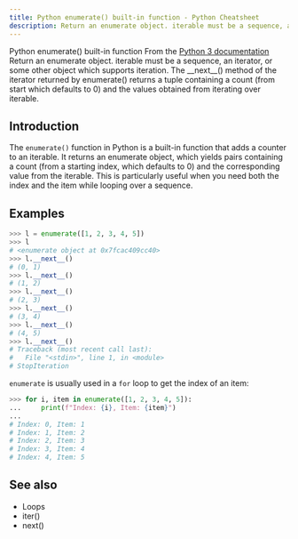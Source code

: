 ```yaml
---
title: Python enumerate() built-in function - Python Cheatsheet
description: Return an enumerate object. iterable must be a sequence, an iterator, or some other object which supports iteration. The __next__() method of the iterator returned by enumerate() returns a tuple containing a count (from start which defaults to 0) and the values obtained from iterating over iterable.
---
```


<base-title :title="frontmatter.title" :description="frontmatter.description">
Python enumerate() built-in function
</base-title>

<base-disclaimer>
  <base-disclaimer-title>
    From the <a target="_blank" href="https://docs.python.org/3/library/functions.html#enumerate">Python 3 documentation</a>
  </base-disclaimer-title>
  <base-disclaimer-content>
   Return an enumerate object. iterable must be a sequence, an iterator, or some other object which supports iteration. The __next__() method of the iterator returned by enumerate() returns a tuple containing a count (from start which defaults to 0) and the values obtained from iterating over iterable.
  </base-disclaimer-content>
</base-disclaimer>

## Introduction

The `enumerate()` function in Python is a built-in function that adds a counter to an iterable. It returns an enumerate object, which yields pairs containing a count (from a starting index, which defaults to 0) and the corresponding value from the iterable. This is particularly useful when you need both the index and the item while looping over a sequence.

## Examples

```python
>>> l = enumerate([1, 2, 3, 4, 5])
>>> l
# <enumerate object at 0x7fcac409cc40>
>>> l.__next__()
# (0, 1)
>>> l.__next__()
# (1, 2)
>>> l.__next__()
# (2, 3)
>>> l.__next__()
# (3, 4)
>>> l.__next__()
# (4, 5)
>>> l.__next__()
# Traceback (most recent call last):
#   File "<stdin>", line 1, in <module>
# StopIteration
```

`enumerate` is usually used in a `for` loop to get the index of an item:

```python
>>> for i, item in enumerate([1, 2, 3, 4, 5]):
...     print(f"Index: {i}, Item: {item}")
...
# Index: 0, Item: 1
# Index: 1, Item: 2
# Index: 2, Item: 3
# Index: 3, Item: 4
# Index: 4, Item: 5
```

## See also

- <router-link to="/cheatsheet/loops">Loops</router-link>
- <router-link to="/builtin/iter">iter()</router-link>
- <router-link to="/builtin/next">next()</router-link>
